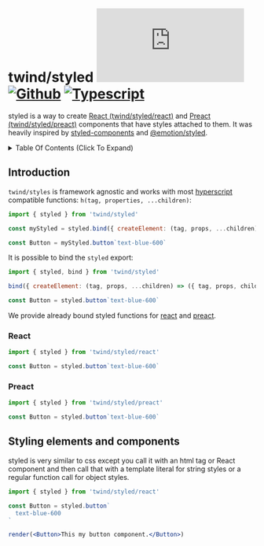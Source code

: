 # twind/styled [![Module Size](https://flat.badgen.net/badgesize/brotli/https:/unpkg.com/twind/styled/styled.js?icon=jsdelivr&label&color=blue&cache=10800)](https://unpkg.com/twind/styled/styled.js 'brotli module size') [![Github](https://flat.badgen.net/badge/icon/tw-in-js%2Ftwind%2Fsrc%2Fstyled?icon=github&label)](https://github.com/tw-in-js/twind/tree/main/src/styled) [![Typescript](https://flat.badgen.net/badge/icon/included?icon=typescript&label)](https://unpkg.com/browse/twind/styled/styled.d.ts)

styled is a way to create [React (twind/styled/react)](#react) and [Preact (twind/styled/preact)](#preact) components that have styles attached to them. It was heavily inspired by [styled-components](https://styled-components.com/) and [@emotion/styled](https://emotion.sh/docs/styled).


<details><summary>Table Of Contents (Click To Expand)</summary>

<!-- START doctoc generated TOC please keep comment here to allow auto update -->
<!-- DON'T EDIT THIS SECTION, INSTEAD RE-RUN doctoc TO UPDATE -->

<!-- END doctoc generated TOC please keep comment here to allow auto update -->
</details>

## Introduction

`twind/styles` is framework agnostic and works with most [hyperscript](https://github.com/hyperhype/hyperscript) compatible functions: `h(tag, properties, ...children)`:

```js
import { styled } from 'twind/styled'

const myStyled = styled.bind({ createElement: (tag, props, ...children) => ({ tag, props, children }) })

const Button = myStyled.button`text-blue-600`
```

It is possible to bind the `styled` export:

```js
import { styled, bind } from 'twind/styled'

bind({ createElement: (tag, props, ...children) => ({ tag, props, children }) })

const Button = styled.button`text-blue-600`
```

We provide already bound styled functions for [react](#react) and [preact](#preact).

### React

```js
import { styled } from 'twind/styled/react'

const Button = styled.button`text-blue-600`
```

### Preact

```js
import { styled } from 'twind/styled/preact'

const Button = styled.button`text-blue-600`
```

## Styling elements and components

styled is very similar to css except you call it with an html tag or React component and then call that with a template literal for string styles or a regular function call for object styles.

```jsx
import { styled } from 'twind/styled/react'

const Button = styled.button`
  text-blue-600
`

render(<Button>This my button component.</Button>)
```
